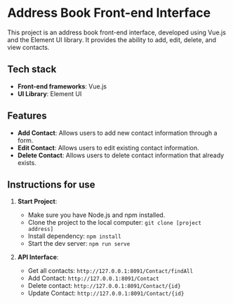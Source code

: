# Address Book Front-end Interface

This project is an address book front-end interface, developed using Vue.js and the Element UI library. It provides the ability to add, edit, delete, and view contacts.

## Tech stack

- **Front-end frameworks**: Vue.js
- **UI Library**: Element UI

## Features

- **Add Contact**: Allows users to add new contact information through a form.
- **Edit Contact**: Allows users to edit existing contact information.
- **Delete Contact**: Allows users to delete contact information that already exists.

## Instructions for use

1. **Start Project**:
    - Make sure you have Node.js and npm installed.
    - Clone the project to the local computer: `git clone [project address]`
    - Install dependency: `npm install`
    - Start the dev server: `npm run serve`

2. **API Interface**:
    - Get all contacts: `http://127.0.0.1:8091/Contact/findAll`
    - Add Contact: `http://127.0.0.1:8091/Contact`
    - Delete contact: `http://127.0.0.1:8091/Contact/{id}`
    - Update Contact: `http://127.0.0.1:8091/Contact/{id}`